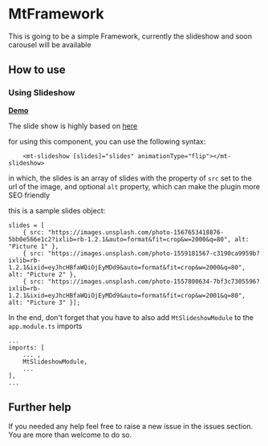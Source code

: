 # MtFramework

This is going to be a simple Framework, currently the slideshow and soon carousel will be available

## How to use

### Using Slideshow
 [**Demo**](https://brampeirs.github.io/angular-carousel/)  

The slide show is highly based on [here](https://github.com/brampeirs/angular-carousel)

for using this component, you can use the following syntax:

        <mt-slideshow [slides]="slides" animationType="flip"></mt-slideshow>

in which, the slides is an array of slides with the property of `src` set to the url of the image, and optional `alt` property, which can make the plugin more SEO friendly

this is a sample slides object:

    slides = [
        { src: "https://images.unsplash.com/photo-1567653418876-5bb0e566e1c2?ixlib=rb-1.2.1&auto=format&fit=crop&w=2000&q=80", alt: "Picture 1" },
        { src: "https://images.unsplash.com/photo-1559181567-c3190ca9959b?ixlib=rb-1.2.1&ixid=eyJhcHBfaWQiOjEyMDd9&auto=format&fit=crop&w=2000&q=80", alt: "Picture 2" },
        { src: "https://images.unsplash.com/photo-1557800634-7bf3c7305596?ixlib=rb-1.2.1&ixid=eyJhcHBfaWQiOjEyMDd9&auto=format&fit=crop&w=2001&q=80", alt: "Picture 3" }];

In the end, don't forget that you have to also add `MtSlideshowModule` to the `app.module.ts` imports

    ...
    imports: [
        ... ,
        MtSlideshowModule,
        ...
    ],
    ...
## Further help

If you needed any help feel free to raise a new issue in the issues section. You are more than welcome to do so.
